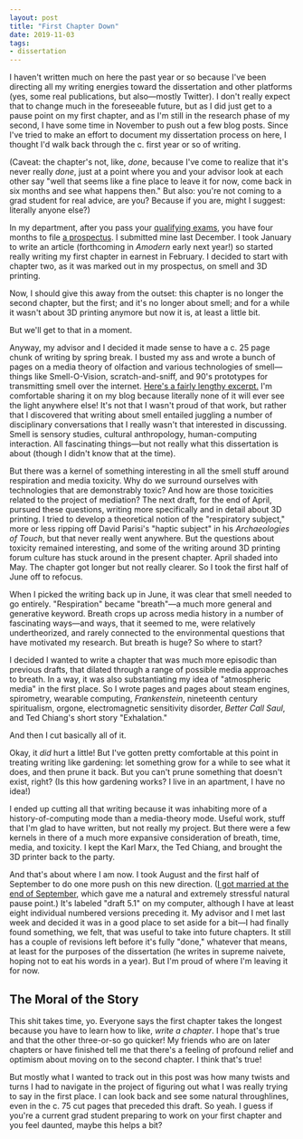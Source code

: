 ```yaml
---
layout: post
title: "First Chapter Down"
date: 2019-11-03
tags:
- dissertation
---
```


I haven't written much on here the past year or so because I've been directing all my writing energies toward the dissertation and other platforms (yes, some real publications, but also—mostly Twitter). I don't really expect that to change much in the foreseeable future, but as I did just get to a pause point on my first chapter, and as I'm still in the research phase of my second, I have some time in November to push out a few blog posts. Since I've tried to make an effort to document my dissertation process on here, I thought I'd walk back through the c. first year or so of writing. 

<!--more-->

(Caveat: the chapter's not, like, *done*, because I've come to realize that it's never really *done*, just at a point where you and your advisor look at each other say "well that seems like a fine place to leave it for now, come back in six months and see what happens then." But also: you're not coming to a grad student for real advice, are you? Because if you are, might I suggest: literally anyone else?)

In my department, after you pass your [qualifying exams](/blog/2018-09-13-on-having-been-qualified/), you have four months to file [a prospectus](/blog/2018-11-29-prospectus/). I submitted mine last December. I took January to write an article (forthcoming in *Amodern* early next year!) so started really writing my first chapter in earnest in February. I decided to start with chapter two, as it was marked out in my prospectus, on smell and 3D printing. 

Now, I should give this away from the outset: this chapter is no longer the second chapter, but the first; and it's no longer about smell; and for a while it wasn't about 3D printing anymore but now it is, at least a little bit. 

But we'll get to that in a moment. 

Anyway, my advisor and I decided it made sense to have a c. 25 page chunk of writing by spring break. I busted my ass and wrote a bunch of pages on a media theory of olfaction and various technologies of smell—things like Smell-O-Vision, scratch-and-sniff, and 90's prototypes for transmitting smell over the internet. [Here's a fairly lengthy excerpt.](/blog/2019-06-12-smell-tech/) I'm comfortable sharing it on my blog because literally none of it will ever see the light anywhere else! It's not that I wasn't proud of that work, but rather that I discovered that writing about smell entailed juggling a number of disciplinary conversations that I really wasn't that interested in discussing. Smell is sensory studies, cultural anthropology, human-computing interaction. All fascinating things—but not really what this dissertation is about (though I didn't know that at the time). 

But there was a kernel of something interesting in all the smell stuff around respiration and media toxicity. Why do we surround ourselves with technologies that are demonstrably toxic? And how are those toxicities related to the project of mediation? The next draft, for the end of April, pursued these questions, writing more specifically and in detail about 3D printing. I tried to develop a theoretical notion of the "respiratory subject," more or less ripping off David Parisi's "haptic subject" in his *Archaeologies of Touch*, but that never really went anywhere. But the questions about toxicity remained interesting, and some of the writing around 3D printing forum culture has stuck around in the present chapter. April shaded into May. The chapter got longer but not really clearer. So I took the first half of June off to refocus. 

When I picked the writing back up in June, it was clear that smell needed to go entirely. "Respiration" became "breath"—a much more general and generative keyword. Breath crops up across media history in a number of fascinating ways—and ways, that it seemed to me, were relatively undertheorized, and rarely connected to the environmental questions that have motivated my research. But breath is huge? So where to start?

I decided I wanted to write a chapter that was much more episodic than previous drafts, that dilated through a range of possible media approaches to breath. In a way, it was also substantiating my idea of "atmospheric media" in the first place. So I wrote pages and pages about steam engines, spirometry, wearable computing, *Frankenstein*, nineteenth century spiritualism, orgone, electromagnetic sensitivity disorder, *Better Call Saul*, and Ted Chiang's short story "Exhalation."

And then I cut basically all of it. 

Okay, it *did* hurt a little! But I've gotten pretty comfortable at this point in treating writing like gardening: let something grow for a while to see what it does, and then prune it back. But you can't prune something that doesn't exist, right? (Is this how gardening works? I live in an apartment, I have no idea!)

I ended up cutting all that writing because it was inhabiting more of a history-of-computing mode than a media-theory mode. Useful work, stuff that I'm glad to have written, but not really my project. But there were a few kernels in there of a much more expansive consideration of breath, time, media, and toxicity. I kept the Karl Marx, the Ted Chiang, and brought the 3D printer back to the party. 

And that's about where I am now. I took August and the first half of September to do one more push on this new direction. ([I got married at the end of September](landgrafmoro.party/), which gave me a natural and extremely stressful natural pause point.) It's labeled "draft 5.1" on my computer, although I have at least eight individual numbered versions preceding it. My advisor and I met last week and decided it was in a good place to set aside for a bit—I had finally found something, we felt, that was useful to take into future chapters. It still has a couple of revisions left before it's fully "done," whatever that means, at least for the purposes of the dissertation (he writes in supreme naivete, hoping not to eat his words in a year). But I'm proud of where I'm leaving it for now.

## The Moral of the Story

This shit takes time, yo. Everyone says the first chapter takes the longest because you have to learn how to like, *write a chapter*. I hope that's true and that the other three-or-so go quicker! My friends who are on later chapters or have finished tell me that there's a feeling of profound relief and optimism about moving on to the second chapter. I think that's true! 

But mostly what I wanted to track out in this post was how many twists and turns I had to navigate in the project of figuring out what I was really trying to say in the first place. I can look back and see some natural throughlines, even in the c. 75 cut pages that preceded this draft. So yeah. I guess if you're a current grad student preparing to work on your first chapter and you feel daunted, maybe this helps a bit? 